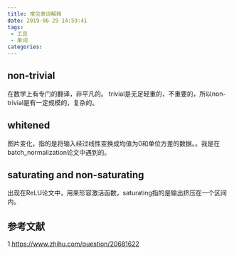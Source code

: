 ```yaml
---
title: 常见单词解释
date: 2019-06-29 14:59:41
tags:
 - 工具
 - 单词
categories: 
---
```



## non-trivial
在数学上有专门的翻译，非平凡的。
trivial是无足轻重的，不重要的，所以non-trivial是有一定规模的，复杂的。

## whitened
图片变化，指的是将输入经过线性变换成均值为0和单位方差的数据。。我是在batch_normalization论文中遇到的。

## saturating and non-saturating
出现在ReLU论文中，用来形容激活函数，saturating指的是输出挤压在一个区间内。

## 参考文献
1.https://www.zhihu.com/question/20681622

